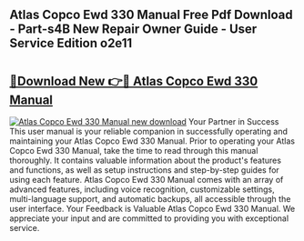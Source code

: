 ## Atlas Copco Ewd 330 Manual Free Pdf Download - Part-s4B New Repair Owner Guide - User Service Edition o2e11

# <h2><a href="http://bc11122.oget.top/?id=Atlas+Copco+Ewd+330+Manual">🔗Download New 👉🔴 Atlas Copco Ewd 330 Manual</a></h2>

[![Atlas Copco Ewd 330 Manual new download](https://i.imgur.com/5g1atiW.png)](http://bc11122.oget.top/?id=Atlas+Copco+Ewd+330+Manual)
Your Partner in Success This user manual is your reliable companion in successfully operating and maintaining your Atlas Copco Ewd 330 Manual. Prior to operating your Atlas Copco Ewd 330 Manual, take the time to read through this manual thoroughly. It contains valuable information about the product's features and functions, as well as setup instructions and step-by-step guides for using each feature. Atlas Copco Ewd 330 Manual comes with an array of advanced features, including voice recognition, customizable settings, multi-language support, and automatic backups, all accessible through the user interface. Your Feedback is Valuable Atlas Copco Ewd 330 Manual. We appreciate your input and are committed to providing you with exceptional service.
